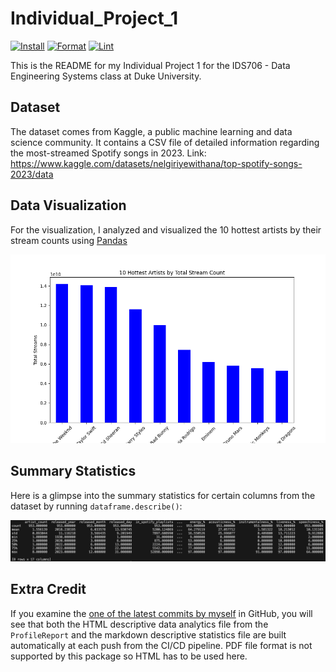 # Individual_Project_1
[![Install](https://github.com/nogibjj/Peter_Min_Data_Engineering_Individual_Project1/actions/workflows/install.yml/badge.svg)](https://github.com/nogibjj/Peter_Min_Data_Engineering_Individual_Project1/actions/workflows/install.yml)
[![Format](https://github.com/nogibjj/Peter_Min_Data_Engineering_Individual_Project1/actions/workflows/format.yml/badge.svg)](https://github.com/nogibjj/Peter_Min_Data_Engineering_Individual_Project1/actions/workflows/format.yml)
[![Lint](https://github.com/nogibjj/Peter_Min_Data_Engineering_Individual_Project1/actions/workflows/lint.yml/badge.svg)](https://github.com/nogibjj/Peter_Min_Data_Engineering_Individual_Project1/actions/workflows/lint.yml)

This is the README for my Individual Project 1 for the IDS706 - Data Engineering Systems class at Duke University.

## Dataset
The dataset comes from Kaggle, a public machine learning and data science community. It contains a CSV file of detailed information regarding the most-streamed Spotify songs in 2023. Link: https://www.kaggle.com/datasets/nelgiriyewithana/top-spotify-songs-2023/data

## Data Visualization
For the visualization, I analyzed and visualized the 10 hottest artists by their stream counts using [Pandas](pandas.pydata.org)

![alt text](top_10_artist_by_stream_count.png)

## Summary Statistics
Here is a glimpse into the summary statistics for certain columns from the dataset by running `dataframe.describe()`:

![alt text](summary_statistics.png)

## Extra Credit
If you examine the [one of the latest commits by myself](https://github.com/nogibjj/Peter_Min_Data_Engineering_Project3/actions/runs/10977799956/job/30480175871) in GitHub, you will see that both the HTML descriptive data analytics file from the `ProfileReport` and the markdown descriptive statistics file are built automatically at each push from the CI/CD pipeline. PDF file format is not supported by this package so HTML has to be used here.
